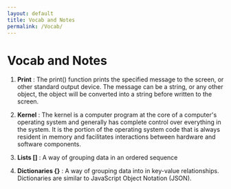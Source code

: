 ```yaml
---
layout: default
title: Vocab and Notes
permalink: /Vocab/
---
```


# Vocab and Notes
1. **Print** : The print() function prints the specified message to the screen, or other standard output device. The message can be a string, or any other object, the object will be converted into a string before written to the screen.

2. **Kernel** : The kernel is a computer program at the core of a computer's operating system and generally has complete control over everything in the system. It is the portion of the operating system code that is always resident in memory and facilitates interactions between hardware and software components.

3. **Lists []** : A way of grouping data in an ordered sequence

4. **Dictionaries {}** : A way of grouping data into in key-value relationships. Dictionaries are similar to JavaScript Object Notation (JSON).